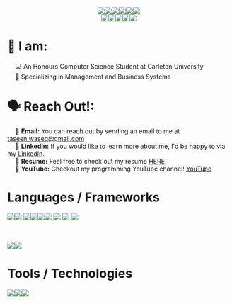 <div align="center">
<img src="https://img.icons8.com/nolan/64/t.png"/><img src="https://img.icons8.com/nolan/64/a.png"/><img src="https://img.icons8.com/nolan/64/s.png"/><img src="https://img.icons8.com/nolan/64/e.png"/><img src="https://img.icons8.com/nolan/64/e.png"/><img src="https://img.icons8.com/nolan/64/n.png"/><br><img src="https://img.icons8.com/nolan/64/w.png"/><img src="https://img.icons8.com/nolan/64/a.png"/><img src="https://img.icons8.com/nolan/64/s.png"/><img src="https://img.icons8.com/nolan/64/e.png"/><img src="https://img.icons8.com/nolan/64/q.png"/>
</div>

# 👋 I am:
&emsp; 💻 An Honours Computer Science Student at Carleton University
<br>&emsp; 💼 Specializing in Management and Business Systems
<br>
# 🗣️ Reach Out!:
&emsp; :email: **Email:** You can reach out by sending an email to me at taseen.waseq@gmail.com 
<br>&emsp; 🔵 **LinkedIn:** If you would like to learn more about me, I'd be happy to via my [LinkedIn](https://www.linkedin.com/in/taseenw/).
<br>&emsp; 📄 **Resume:** Feel free to check out my resume [HERE](https://www.taseenw.me/assets/Taseen_Waseq_ResumeCOOP.pdf).
<br>&emsp; 🎥 **YouTube:** Checkout my programming YouTube channel! [YouTube](https://www.youtube.com/channel/UC4Oalqat4VhD-zmGAA5uvfA/)
<br>
# Languages / Frameworks
<img src="https://img.icons8.com/nolan/64/python.png"/><img src="https://img.icons8.com/nolan/64/java-coffee-cup-logo.png"/>
<img src="https://img.icons8.com/nolan/64/php.png"/><img src="https://img.icons8.com/nolan/64/c.png"/><img src="https://img.icons8.com/nolan/64/javascript.png"/><img src="https://icons8.com/icon/vMqgHSToxrJR/typescript.png"/>
<img src="https://img.icons8.com/nolan/64/sql.png"/>
<img src="https://img.icons8.com/nolan/64/html-5.png"/>
<img src="https://img.icons8.com/nolan/64/css-filetype.png"/>

<br>

<img src="https://img.icons8.com/nolan/64/angularjs.png"/><img src="https://img.icons8.com/nolan/64/express-js.png"/>

# Tools / Technologies
<img src="https://img.icons8.com/nolan/64/mysql.png"/><img src="https://img.icons8.com/nolan/64/git.png"/><img src="https://img.icons8.com/nolan/64/visual-studio.png"/>
